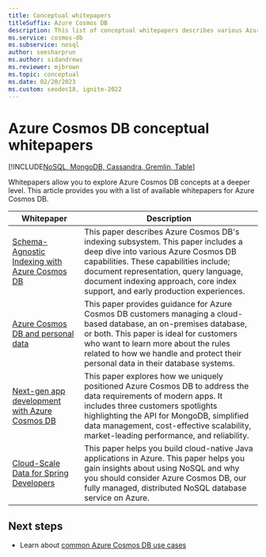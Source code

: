 ```yaml
---
title: Conceptual whitepapers
titleSuffix: Azure Cosmos DB
description: This list of conceptual whitepapers describes various Azure Cosmos DB service, development, and data concepts in depth.
ms.service: cosmos-db
ms.subservice: nosql
author: seesharprun
ms.author: sidandrews
ms.reviewer: mjbrown
ms.topic: conceptual
ms.date: 02/20/2023
ms.custom: seodec18, ignite-2022
---
```


# Azure Cosmos DB conceptual whitepapers

[!INCLUDE[NoSQL, MongoDB, Cassandra, Gremlin, Table](includes/appliesto-nosql-mongodb-cassandra-gremlin-table.md)]

Whitepapers allow you to explore Azure Cosmos DB concepts at a deeper level. This article provides you with a list of available whitepapers for Azure Cosmos DB.

| **Whitepaper** | **Description** |
| --- | --- |
| [Schema-Agnostic Indexing with Azure Cosmos DB](https://www.vldb.org/pvldb/vol8/p1668-shukla.pdf) | This paper describes Azure Cosmos DB's indexing subsystem. This paper includes a deep dive into various Azure Cosmos DB capabilities. These capabilities include; document representation, query language, document indexing approach, core index support, and early production experiences. |
| [Azure Cosmos DB and personal data](https://servicetrust.microsoft.com/ViewPage/TrustDocuments?command=Download&downloadType=Document&downloadId=87cc6456-4b23-473c-94d3-6c713b8b8956&docTab=6d000410-c9e9-11e7-9a91-892aae8839ad_FAQ_and_White_Papers) | This paper provides guidance for Azure Cosmos DB customers managing a cloud-based database, an on-premises database, or both. This paper is ideal for customers who want to learn more about the rules related to how we handle and protect their personal data in their database systems. |
| [Next-gen app development with Azure Cosmos DB](https://azure.microsoft.com/resources/microsoft-azure-cosmos-db-flexible-reliable-cloud-nosql-at-any-scale/) | This paper explores how we uniquely positioned Azure Cosmos DB to address the data requirements of modern apps. It includes three customers spotlights highlighting the API for MongoDB, simplified data management, cost-effective scalability, market-leading performance, and reliability. |
| [Cloud-Scale Data for Spring Developers](https://azure.github.io/cloud-scale-data-for-devs-guide/) | This paper helps you build cloud-native Java applications in Azure. This paper helps you gain insights about using NoSQL and why you should consider Azure Cosmos DB, our fully managed, distributed NoSQL database service on Azure. |

## Next steps

- Learn about [common Azure Cosmos DB use cases](use-cases.md)
